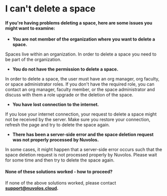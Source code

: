 # I can't delete a space

#### If you're having problems deleting a space, here are some issues you might want to examine:

* **You are not member of the organization where you want to delete a space.**

Spaces live within an organization. In order to delete a space you need to be part of the organization.

* **You do not have the permission to delete a space.**

In order to delete a space, the user must have an org manager, org faculty, or space administrator roles. If you don't have the required role, you can contact an org manager, faculty member, or the space administrator and discuss with them a role upgrade or the deletion of the space.

* **You have lost connection to the internet.**

If you lose your internet connection, your request to delete a space might not be received by the server. Make sure you restore your connection, refresh the page and try to delete the space again.

* **There has been a server-side error and the space deletion request was not properly processed by Nuvolos.**

In some cases, it might happen that a server-side error occurs such that the space deletion request is not processed properly by Nuvolos. Please wait for some time and then try to delete the space again.

####  None of these solutions worked - how to proceed?

If none of the above solutions worked, please contact [**support@nuvolos.cloud**](mailto:support@nuvolos.cloud)**.**


